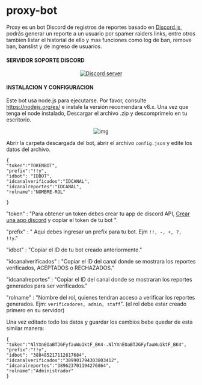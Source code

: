 # proxy-bot
Proxy es un bot Discord de registros de reportes basado en [Discord.js](https://discord.js.org/#/docs/main/stable/general/welcome), podrás generar un reporte a un usuario por spamer raiders links, entre otros tambien listar el historial de ello y mas funciones como log de ban, remove ban, banslist  y de ingreso de usuarios.

#### SERVIDOR SOPORTE DISCORD
<p align="center">
  <a href="https://discord.gg/VxwER6t"><img src="https://discordapp.com/api/guilds/312846399731662850/widget.png?style=banner2" alt="Discord server"></a>
</p>

#### INSTALACION Y CONFIGURACION
Este bot usa node.js  para ejecutarse. Por favor, consulte https://nodejs.org/es/ e instale la versión recomendara v8.x.
Una vez que tenga el node instalado, Descargar el archivo .zip y descomprimelo en tu escritorio.

<p align="center">
    <img src="https://i.imgur.com/EkRunBv.png" alt="img">
</p>

Abrir la carpeta descargada del bot, abrir el archivo `config.json` y edite los datos del archivo.

    {
    "token":"TOKENBOT",
    "prefix":"!!y",
    "idbot": "IDBOT",
    "idcanalverificados":"IDCANAL",
    "idcanalreportes":"IDCANAL",
    "rolname":"NOMBRE-ROL"
    
    }

"token" : "Para obtener un token debes crear tu app de discord API, [Crear una app discord](http://www.craterdev.com/documentacion-mybot/guia/cuenta-app-bot.html) y copiar el token de tu bot ".

"prefix" : " Aqui debes ingresar un prefix para tu bot. Ejm `!!, -, +, ?, !!y`."

"idbot" : "Copiar el ID de tu bot creado anteriormente."

"idcanalverificados" : "Copiar el ID del canal donde se mostrara los reportes verificados, ACEPTADOS o RECHAZADOS."

"idcanalreportes" : "Copiar el ID del canal donde se mostraran los reportes generados para ser verificados."

"rolname" : "Nombre del rol, quienes tendran acceso a verificar los reportes generados. Ejm: `verificadores, admin, staff`".
(el rol debe estar creado primero en su servidor)

Una vez editado todo los datos y guardar los cambios bebe quedar de esta similar manera:

    {
    "token":"NlYXnEOaBTJGFyfauWu1ktF_BK4-.NlYXnEOaBTJGFyfauWu1ktF_BK4",
    "prefix":"!!y",
    "idbot": "388485217112817684",
    "idcanalverificados":"389901794303803412",
    "idcanalreportes":"389623701194276864",
    "rolname":"Administrador"
    }



